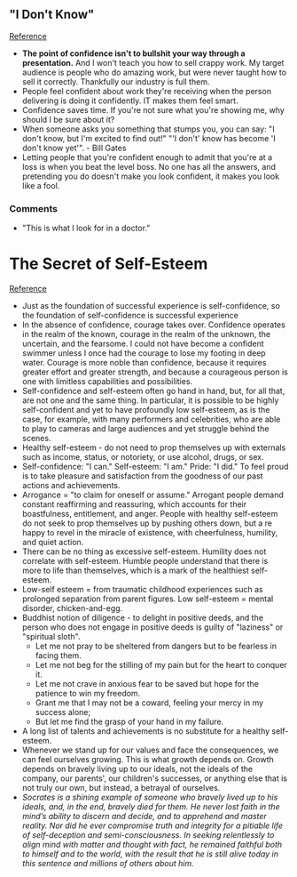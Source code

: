 ## "I Don't Know"
[Reference](https://medium.com/mule-design/i-dont-know-15a6aca3bee2)

- **The point of confidence isn't to bullshit your way through a presentation.** And I won't teach you how to sell crappy work. My target audience is people who do amazing work, but were never taught how to sell it correctly. Thankfully our industry is full them.
- People feel confident about work they're receiving when the person delivering is doing it confidently. IT makes them feel smart.
- Confidence saves time. If you're not sure what you're showing me, why should I be sure about it?
- When someone asks you something that stumps you, you can say: "I don't know, but I'm excited to find out!" "'I don't' know has become 'I don't know yet'". - Bill Gates
- Letting people that you're confident enough to admit that you're at a loss is when you beat the level boss. No one has all the answers, and pretending you do doesn't make you look confident, it makes you look like a fool.

### Comments

- "This is what I look for in a doctor."

# The Secret of Self-Esteem
[Reference](https://www.psychologytoday.com/us/blog/hide-and-seek/201411/the-secret-self-esteem)

- Just as the foundation of successful experience is self-confidence, so the foundation of self-confidence is successful experience
- In the absence of confidence, courage takes over. Confidence operates in the realm of the known, courage in the realm of the unknown, the uncertain, and the fearsome. I could not have become a confident swimmer unless I once had the courage to lose my footing in deep water. Courage is more noble than confidence, because it requires greater effort and greater strength, and because a courageous person is one with limitless capabilities and possibilities.
- Self-confidence and self-esteem often go hand in hand, but, for all that, are not one and the same thing. In particular, it is possible to be highly self-confident and yet to have profoundly low self-esteem, as is the case, for example, with many performers and celebrities, who are able to play to cameras and large audiences and yet struggle behind the scenes.
- Healthy self-esteem - do not need to prop themselves up with externals such as income, status, or notoriety, or use alcohol, drugs, or sex.
- Self-confidence: "I can." Self-esteem: "I am." Pride: "I did." To feel proud is to take pleasure and satisfaction from the goodness of our past actions and achievements.
- Arrogance = "to claim for oneself or assume." Arrogant people demand constant reaffirming and reassuring, which accounts for their boastfulness, entitlement, and anger. People with healthy self-esteem do not seek to prop themselves up by pushing others down, but a re happy to revel in the miracle of existence, with cheerfulness, humility, and quiet action.
- There can be no thing as excessive self-esteem. Humility does not correlate with self-esteem. Humble people understand that there is more to life than themselves, which is a mark of the healthiest self-esteem.
- Low-self esteem = from traumatic childhood experiences such as prolonged separation from parent figures. Low self-esteem = mental disorder, chicken-and-egg.
- Buddhist notion of diligence - to delight in positive deeds, and the person who does not engage in positive deeds is guilty of "laziness" or "spiritual sloth".
  - Let me not pray to be sheltered from dangers but to be fearless in facing them.
  - Let me not beg for the stilling of my pain but for the heart to conquer it.
  - Let me not crave in anxious fear to be saved but hope for the patience to win my freedom.
  - Grant me that I may not be a coward, feeling your mercy in my success alone;
  - But let me find the grasp of your hand in my failure.
- A long list of talents and achievements is no substitute for a healthy self-esteem.
-  Whenever we stand up for our values and face the consequences, we can feel ourselves growing. This is what growth depends on. Growth depends on bravely living up to our ideals, not the ideals of the company, our parents', our children's successes, or anything else that is not truly our own, but instead, a betrayal of ourselves.
- *Socrates is a shining example of someone who bravely lived up to his ideals, and, in the end, bravely died for them. He never lost faith in the mind’s ability to discern and decide, and to apprehend and master reality. Nor did he ever compromise truth and integrity for a pitiable life of self-deception and semi-consciousness. In seeking relentlessly to align mind with matter and thought with fact, he remained faithful both to himself and to the world, with the result that he is still alive today in this sentence and millions of others about him.*

